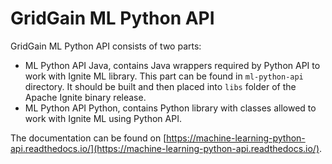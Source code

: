 # GridGain ML Python API

GridGain ML Python API consists of two parts:

* ML Python API Java, contains Java wrappers required by Python API to work with Ignite ML library. This part can be found in `ml-python-api` directory. It should be built and then placed into `libs` folder of the Apache Ignite binary release.
* ML Python API Python, contains Python library with classes allowed to work with Ignite ML using Python API.

The documentation can be found on [https://machine-learning-python-api.readthedocs.io/](https://machine-learning-python-api.readthedocs.io/).
